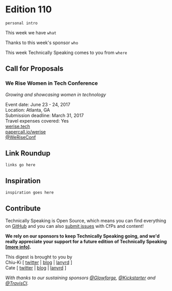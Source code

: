 # Edition 110

`personal intro`

This week we have `what`

Thanks to this week's sponsor `who`

This week Technically Speaking comes to you from `where`


## Call for Proposals

### We Rise Women in Tech Conference
*Growing and showcasing women in technology*

Event date: June 23 - 24, 2017  
Location: Atlanta, GA  
Submission deadline: March 31, 2017  
Travel expenses covered: Yes  
[werise.tech](https://werise.tech)  
[papercall.io/werise](https://www.papercall.io/werise)  
[@WeRiseConf](https://twitter.com/WeRiseConf)


## Link Roundup

`links go here`

## Inspiration

`inspiration goes here`  

## Contribute

Technically Speaking is Open Source, which means you can find everything on [GitHub](https://github.com/catehstn/technically-speaking/) and you can also [submit issues](https://github.com/catehstn/technically-speaking/issues/new) with CfPs and content!

**We rely on our sponsors to keep Technically Speaking going, and we'd really appreciate your support for a future edition of Technically Speaking [[more info](http://www.techspeak.email/sponsorship/)].**  


This digest is brought to you by  
Chiu-Ki [ [twitter](https://twitter.com/chiuki) | [blog](http://blog.sqisland.com/) | [lanyrd](http://lanyrd.com/profile/chiuki/) ]  
Cate [ [twitter](https://twitter.com/catehstn) | [blog](http://www.cate.blog/) | [lanyrd](http://lanyrd.com/profile/catehstn/) ]

*With thanks to our sustaining sponsors [@Glowforge](http://twitter.com/glowforge), [@Kickstarter](http://twitter.com/kickstarter) and [@TravisCI](http://twitter.com/travisci).*

